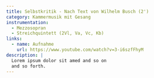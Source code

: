 ```yaml
---
title: Selbstkritik - Nach Text von Wilhelm Busch (2')
category: Kammermusik mit Gesang
instrumentation:
  - Mezzosopran
  - Streichquintett (2Vl, Va, Vc, Kb)
links:
  - name: Aufnahme
    url: https://www.youtube.com/watch?v=3-i6szfFhyM
description: |
  Lorem ipsum dolor sit amed and so on
  and so forth.
---
```

